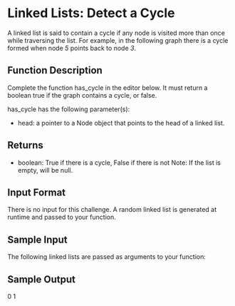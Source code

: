 # Linked Lists: Detect a Cycle
A linked list is said to contain a cycle if any node is visited more than once while traversing the list. For example, in the following graph there is a cycle formed when node *5* points back to node *3*.

[logo]: https://s3.amazonaws.com/hr-assets/0/1527604250-43ac8fbfaf-filtrationExample.png

## Function Description
Complete the function has_cycle in the editor below. It must return a boolean true if the graph contains a cycle, or false.

has_cycle has the following parameter(s):

- head: a pointer to a Node object that points to the head of a linked list.

## Returns
- boolean: True if there is a cycle, False if there is not
Note: If the list is empty,  will be null.

## Input Format
There is no input for this challenge. A random linked list is generated at runtime and passed to your function.

## Sample Input
The following linked lists are passed as arguments to your function:

[logo1]: https://s3.amazonaws.com/hr-assets/0/1527605967-9c8887640c-hascycleS0.png

[logo2]: https://s3.amazonaws.com/hr-assets/0/1527605730-b50d823d5c-hascycleS1.png

## Sample Output
0
1